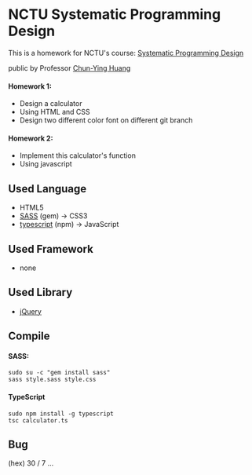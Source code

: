 # NCTU Systematic Programming Design
This is a homework for NCTU's course: [Systematic Programming Design](http://people.cs.nctu.edu.tw/~chuang/courses/softdev/)

public by Professor [Chun-Ying Huang](http://people.cs.nctu.edu.tw/~chuang/)

#### Homework 1:
- Design a calculator
- Using HTML and CSS
- Design two different color font on different git branch

#### Homework 2:
- Implement this calculator's function
- Using javascript

## Used Language
- HTML5
- [SASS](http://sass-lang.com/) (gem) -> CSS3
- [typescript](https://www.typescriptlang.org/) (npm) -> JavaScript

## Used Framework
- none

## Used Library
- [jQuery](https://jquery.com/)

## Compile
#### SASS:
```
sudo su -c "gem install sass"
sass style.sass style.css
```

#### TypeScript
```
sudo npm install -g typescript
tsc calculator.ts
```

## Bug
(hex) 30 / 7
...